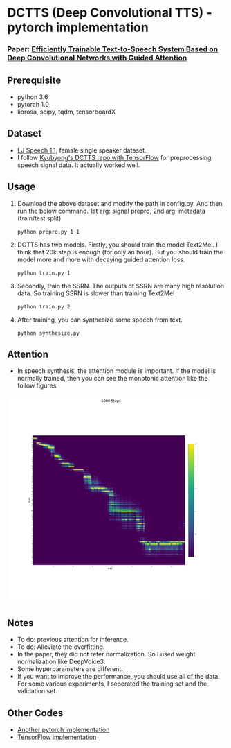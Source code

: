 # DCTTS (Deep Convolutional TTS) - pytorch implementation
### Paper: [Efficiently Trainable Text-to-Speech System Based on Deep Convolutional Networks with Guided Attention](https://arxiv.org/abs/1710.08969)

## Prerequisite
- python 3.6
- pytorch 1.0
- librosa, scipy, tqdm, tensorboardX

## Dataset
- [LJ Speech 1.1](https://keithito.com/LJ-Speech-Dataset/), female single speaker dataset.
- I follow [Kyubyong's DCTTS repo with TensorFlow](https://github.com/Kyubyong/dc_tts) for preprocessing speech signal data. It actually worked well.

## Usage
1. Download the above dataset and modify the path in config.py. And then run the below command. 1st arg: signal prepro, 2nd arg: metadata (train/test split)
    ```
    python prepro.py 1 1
    ```

2. DCTTS has two models. Firstly, you should train the model Text2Mel. I think that 20k step is enough (for only an hour). But you should train the model more and more with decaying guided attention loss.
    ```
    python train.py 1
    ```

3. Secondly, train the SSRN. The outputs of SSRN are many high resolution data. So training SSRN is slower than training Text2Mel
    ```
    python train.py 2
    ```

4. After training, you can synthesize some speech from text.
    ```
    python synthesize.py
    ```

## Attention
- In speech synthesis, the attention module is important. If the model is normally trained, then you can see the monotonic attention like the follow figures.

![](assets/attention.gif)

## Notes
- To do: previous attention for inference.
- To do: Alleviate the overfitting.
- In the paper, they did not refer normalization. So I used weight normalization like DeepVoice3.
- Some hyperparameters are different.
- If you want to improve the performance, you should use all of the data. For some various experiments, I seperated the training set and the validation set.

## Other Codes
- [Another pytorch implementation](https://github.com/chaiyujin/dctts-pytorch)
- [TensorFlow implementation](https://github.com/Kyubyong/dc_tts)
